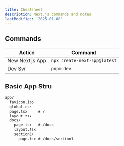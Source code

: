 ```yaml
---
title: Cheatsheet
description: Next.js commands and notes
lastModified: '2025-01-08'
---
```


## Commands

| Action          | Command                          |
| --------------- | -------------------------------- |
| New Next.js App | ```npx create-next-app@latest``` |
| Dev Svr         | ```pnpm dev```                   |

## Basic App Stru

```txt
app/
  favicon.ico
  global.css
  page.tsx     # /
  layout.tsx
  docs/
    page.tsx   # /docs
    layout.tsx
    section1/
      page.tsx # /docs/section1
```
